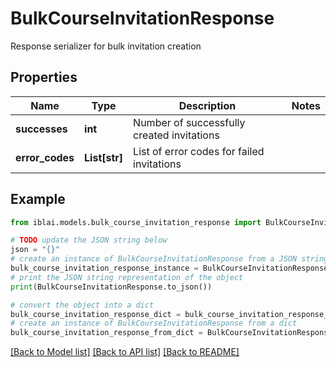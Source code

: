 # BulkCourseInvitationResponse

Response serializer for bulk invitation creation

## Properties

Name | Type | Description | Notes
------------ | ------------- | ------------- | -------------
**successes** | **int** | Number of successfully created invitations | 
**error_codes** | **List[str]** | List of error codes for failed invitations | 

## Example

```python
from iblai.models.bulk_course_invitation_response import BulkCourseInvitationResponse

# TODO update the JSON string below
json = "{}"
# create an instance of BulkCourseInvitationResponse from a JSON string
bulk_course_invitation_response_instance = BulkCourseInvitationResponse.from_json(json)
# print the JSON string representation of the object
print(BulkCourseInvitationResponse.to_json())

# convert the object into a dict
bulk_course_invitation_response_dict = bulk_course_invitation_response_instance.to_dict()
# create an instance of BulkCourseInvitationResponse from a dict
bulk_course_invitation_response_from_dict = BulkCourseInvitationResponse.from_dict(bulk_course_invitation_response_dict)
```
[[Back to Model list]](../README.md#documentation-for-models) [[Back to API list]](../README.md#documentation-for-api-endpoints) [[Back to README]](../README.md)


